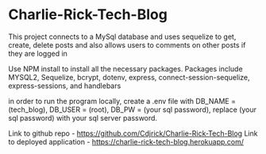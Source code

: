 # Charlie-Rick-Tech-Blog

This project connects to a MySql database and uses sequelize to get, create, delete posts and also allows users to comments on other posts if they are logged in

Use NPM install to install all the necessary packages.
Packages include MYSQL2, Sequelize, bcrypt, dotenv, express, connect-session-sequelize, express-sessions, and handlebars

in order to run the program locally, create a .env file with DB_NAME = (tech_blog), DB_USER = (root), DB_PW = (your sql password), replace (your sql password) with your sql server password.

Link to github repo - https://github.com/Cdjrick/Charlie-Rick-Tech-Blog
Link to deployed application - https://charlie-rick-tech-blog.herokuapp.com/